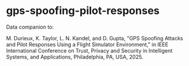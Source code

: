 # gps-spoofing-pilot-responses
Data companion to:

M. Durieux, K. Taylor, L. N. Kandel, and D. Gupta, "GPS Spoofing Attacks and Pilot Responses Using a Flight Simulator Environment,"
in IEEE International Conference on Trust, Privacy and Security in Intelligent Systems, and Applications, Philadelphia, PA, USA, 2025.

